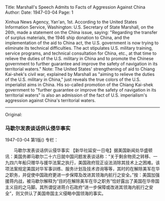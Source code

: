Title: Marshall's Speech Admits to Facts of Aggression Against China
Author:
Date: 1947-03-04
Page: 1

Xinhua News Agency, Yan'an, 1st. According to the United States Information Service, Washington: U.S. Secretary of State Marshall, on the 26th, made a statement on the China issue, saying: "Regarding the transfer of surplus materials, the 1946 ship donation to China, and the implementation of the aid to China act, the U.S. government is now trying to eliminate its technical difficulties. The act stipulates U.S. military training, service programs, and technical consultation for China, etc., at that time to relieve the duties of the U.S. military in China and to promote the Chinese government to further guarantee and improve the safety of navigation in its territorial waters." Note: The United States' strengthening of aid to Chiang Kai-shek's civil war, explained by Marshall as "aiming to relieve the duties of the U.S. military in China," just reveals the true colors of the U.S. imperialist aims in China. His so-called promotion of the Chiang Kai-shek government to "further guarantee or improve the safety of navigation in its territorial waters" is also an admission of the fact of U.S. imperialism's aggression against China's territorial waters.



<hr /> 

Original: 


### 马歇尔发表谈话供认侵华事实

1947-03-04
第1版()
专栏：

　　马歇尔发表谈话供认侵华事实
    【新华社延安一日电】据美国新闻处华盛顿讯：美国务卿马歇尔二十六日就中国问题发表谈话称：“关于剩余物资之转移、一九四六年船只赠华与援华法案之执行，美国政府现正设法消除其技术上之困难。该项法案规定美国对华军事训练、服务计划及技术咨询等等，其时的在解除美军在华之职务，并促使中国政府更进一步保障及改进其领海内航行之安全。”按：美国加强援蒋内战，被马歇尔解释为“目的在解除美军在华之职务”恰好露出了美国在华帝国主义目的之马脚。其所谓促进蒋介石政府“进一步保障或改进其领海内航行之安全”，则又供认了美国帝国主义侵略中国领海的事实。
